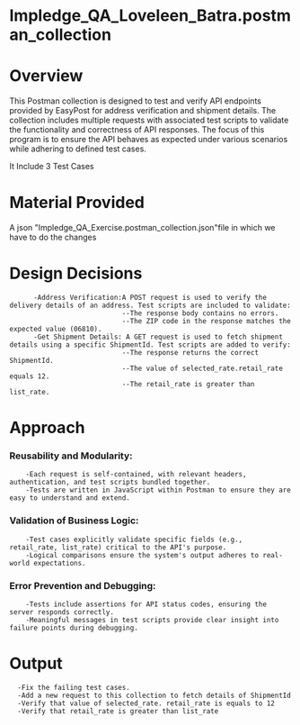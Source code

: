 # Impledge_QA_Loveleen_Batra.postman_collection
# Overview
This Postman collection is designed to test and verify API endpoints provided by EasyPost for address verification and shipment details. The collection includes multiple requests with associated test scripts to validate the functionality and correctness of API responses. The focus of this program is to ensure the API behaves as expected under various scenarios while adhering to defined test cases.

It Include 3 Test Cases
# Material Provided
A json "Impledge_QA_Exercise.postman_collection.json"file in which we have to do the changes 
# Design Decisions  
          -Address Verification:A POST request is used to verify the delivery details of an address. Test scripts are included to validate:
                                --The response body contains no errors.
                                --The ZIP code in the response matches the expected value (06810).
          -Get Shipment Details: A GET request is used to fetch shipment details using a specific ShipmentId. Test scripts are added to verify:
                                --The response returns the correct ShipmentId.
                                --The value of selected_rate.retail_rate equals 12.
                                --The retail_rate is greater than list_rate.
# Approach
  ### Reusability and Modularity:
        -Each request is self-contained, with relevant headers, authentication, and test scripts bundled together.
        -Tests are written in JavaScript within Postman to ensure they are easy to understand and extend.
  ### Validation of Business Logic:
        -Test cases explicitly validate specific fields (e.g., retail_rate, list_rate) critical to the API's purpose.
        -Logical comparisons ensure the system's output adheres to real-world expectations.
  ### Error Prevention and Debugging:
        -Tests include assertions for API status codes, ensuring the server responds correctly.
        -Meaningful messages in test scripts provide clear insight into failure points during debugging.
# Output 
      -Fix the failing test cases.
      -Add a new request to this collection to fetch details of ShipmentId
      -Verify that value of selected_rate. retail_rate is equals to 12
      -Verify that retail_rate is greater than list_rate
